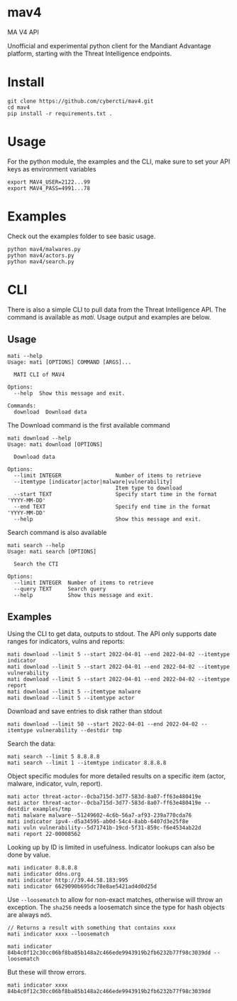 # mav4
MA V4 API

Unofficial and experimental python client for the Mandiant Advantage platform, starting with the Threat Intelligence endpoints.

# Install
```
git clone https://github.com/cybercti/mav4.git
cd mav4
pip install -r requirements.txt .
```
# Usage
For the python module, the examples and the CLI, make sure to set your API keys as environment variables
```
export MAV4_USER=2122...99
export MAV4_PASS=4991...78
```

# Examples
Check out the examples folder to see basic usage.
```
python mav4/malwares.py
python mav4/actors.py
python mav4/search.py
```

# CLI

There is also a simple CLI to pull data from the Threat Intelligence API. The command is available as *mati*. Usage output and examples are below.

## Usage
```
mati --help
Usage: mati [OPTIONS] COMMAND [ARGS]...

  MATI CLI of MAV4

Options:
  --help  Show this message and exit.

Commands:
  download  Download data
```

The Download command is the first available command
```
mati download --help
Usage: mati download [OPTIONS]

  Download data

Options:
  --limit INTEGER                 Number of items to retrieve
  --itemtype [indicator|actor|malware|vulnerability]
                                  Item type to download
  --start TEXT                    Specify start time in the format 'YYYY-MM-DD'
  --end TEXT                      Specify end time in the format 'YYYY-MM-DD'
  --help                          Show this message and exit.
```

Search command is also available
```
mati search --help
Usage: mati search [OPTIONS]

  Search the CTI

Options:
  --limit INTEGER  Number of items to retrieve
  --query TEXT     Search query
  --help           Show this message and exit.
```

## Examples

Using the CLI to get data, outputs to stdout. The API only supports date ranges for indicators, vulns and reports:
```
mati download --limit 5 --start 2022-04-01 --end 2022-04-02 --itemtype indicator
mati download --limit 5 --start 2022-04-01 --end 2022-04-02 --itemtype vulnerability
mati download --limit 5 --start 2022-04-01 --end 2022-04-02 --itemtype report
mati download --limit 5 --itemtype malware
mati download --limit 5 --itemtype actor
```

Download and save entries to disk rather than stdout
``` 
mati download --limit 50 --start 2022-04-01 --end 2022-04-02 --itemtype vulnerability --destdir tmp
```

Search the data:
```
mati search --limit 5 8.8.8.8
mati search --limit 1 --itemtype indicator 8.8.8.8
```

Object specific modules for more detailed results on a specific item (actor, malware, indicator, vuln, report).
```
mati actor threat-actor--0cba715d-3d77-583d-8a07-ff63e480419e
mati actor threat-actor--0cba715d-3d77-583d-8a07-ff63e480419e --destdir examples/tmp
mati malware malware--51249602-4c6b-56a7-af93-239a770cda76
mati indicator ipv4--d5a34595-ab0d-54c4-8abb-6407d3e25f8e
mati vuln vulnerability--5d71741b-19cd-5f31-859c-f6e4534ab22d
mati report 22-00008562
```

Looking up by ID is limited in usefulness. Indicator lookups can also be done by value.

```
mati indicator 8.8.8.8
mati indicator ddns.org
mati indicator http://39.44.58.183:995
mati indicator 6629090b695dc78e8ae5421ad4d0d25d
```

Use `--loosematch` to allow for non-exact matches, otherwise will throw an exception. The `sha256` needs a loosematch since the type for hash objects are always `md5`.
```
// Returns a result with something that contains xxxx
mati indicator xxxx --loosematch

mati indicator 84b4c0f12c30cc06bf8ba85b148a2c466ede9943919b2fb6232b77f98c3039dd --loosematch
```

But these will throw errors. 
```
mati indicator xxxx
84b4c0f12c30cc06bf8ba85b148a2c466ede9943919b2fb6232b77f98c3039dd
```